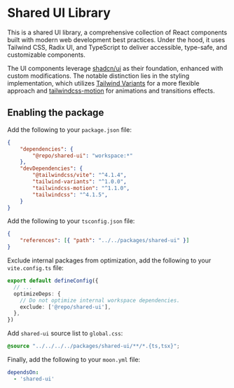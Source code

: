 # Shared UI Library

This is a shared UI library, a comprehensive collection of React components built with
modern web development best practices. Under the hood, it uses Tailwind CSS, Radix UI,
and TypeScript to deliver accessible, type-safe, and customizable components.

The UI components leverage [shadcn/ui](https://ui.shadcn.com/) as their foundation,
enhanced with custom modifications. The notable distinction lies in the styling
implementation, which utilizes [Tailwind Variants](https://www.tailwind-variants.org/)
for a more flexible approach and [tailwindcss-motion](https://rombo.co/tailwind) for
animations and transitions effects.

## Enabling the package

Add the following to your `package.json` file:

```json
{
    "dependencies": {
        "@repo/shared-ui": "workspace:*"
    },
    "devDependencies": {
        "@tailwindcss/vite": "^4.1.4",
        "tailwind-variants": "^1.0.0",
        "tailwindcss-motion": "^1.1.0",
        "tailwindcss": "^4.1.5",
    }
}
```

Add the following to your `tsconfig.json` file:

```json
{
    "references": [{ "path": "../../packages/shared-ui" }]
}
```

Exclude internal packages from optimization, add the following to your `vite.config.ts` file:

```ts
export default defineConfig({
  // ...
  optimizeDeps: {
    // Do not optimize internal workspace dependencies.
    exclude: ['@repo/shared-ui'],
  },
})
```

Add `shared-ui` source list to `global.css`:

```css
@source "../../../../packages/shared-ui/**/*.{ts,tsx}";
```

Finally, add the following to your `moon.yml` file:

```yaml
dependsOn:
  - 'shared-ui'
```
